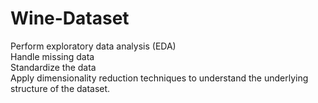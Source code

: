 # Wine-Dataset
Perform exploratory data analysis (EDA) <br />
Handle missing data <br />
Standardize the data <br />
Apply dimensionality reduction techniques to understand the underlying structure of the dataset.
